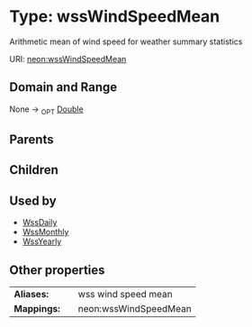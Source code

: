 
# Type: wssWindSpeedMean


Arithmetic mean of wind speed for weather summary statistics

URI: [neon:wssWindSpeedMean](https://data.neonscience.org/wssWindSpeedMean)


## Domain and Range

None ->  <sub>OPT</sub> [Double](types/Double.md)

## Parents


## Children


## Used by

 * [WssDaily](WssDaily.md)
 * [WssMonthly](WssMonthly.md)
 * [WssYearly](WssYearly.md)

## Other properties

|  |  |  |
| --- | --- | --- |
| **Aliases:** | | wss wind speed mean |
| **Mappings:** | | neon:wssWindSpeedMean |

